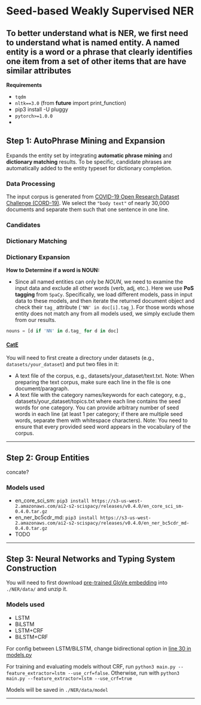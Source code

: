 # Seed-based Weakly Supervised NER
To better understand what is NER, we first need to understand what is **named entity**. A **named entity** is a word or a phrase that clearly identifies one item from a set of other items that are have similar attributes
---
**Requirements**
- `tqdm`
- `nltk==3.0` (from __future__ import print_function)
- pip3 install -U pluggy
- `pytorch>=1.0.0`
- 
## Step 1: AutoPhrase Mining and Expansion
Expands the entity set by integrating **automatic phrase mining** and **dictionary matching** results. To be specific, candidate phrases are automatically added to the entity typeset for dictionary completion.

### Data Processing
The input corpus is generated from [COVID-19 Open Research Dataset Challenge (CORD-19)](https://www.kaggle.com/allen-institute-for-ai/CORD-19-research-challenge). We select the `"body text"` of nearly 30,000 documents and separate them such that one sentence in one line.

### Candidates
### Dictionary Matching
### Dictionary Expansion
**How to Determine if a word is NOUN:** 
- Since all named entities can only be *NOUN*, we need to examine the input data and exclude all other words (verb, adj, etc.). Here we use **PoS tagging** from `SpaCy`. Specifically, we load different models, pass in input data to these models, and then iterate the returned document object and check their `tag_` attribute (`'NN' in doc[i].tag_`). For those words whose entity does not match any from all models used, we simply exclude them from our results.

``` python
nouns = [d if 'NN' in d.tag_ for d in doc]
```
#### [CatE](https://github.com/yumeng5/CatE)
You will need to first create a directory under datasets (e.g., `datasets/your_dataset`) and put two files in it:

- A text file of the corpus, e.g., datasets/your_dataset/text.txt. Note: When preparing the text corpus, make sure each line in the file is one document/paragraph.
- A text file with the category names/keywords for each category, e.g., datasets/your_dataset/topics.txt where each line contains the seed words for one category. You can provide arbitrary number of seed words in each line (at least 1 per category; if there are multiple seed words, separate them with whitespace characters). Note: You need to ensure that every provided seed word appears in the vocabulary of the corpus.

---
## Step 2: Group Entities
concate?
### Models used
- en_core_sci_sm: `pip3 install https://s3-us-west-2.amazonaws.com/ai2-s2-scispacy/releases/v0.4.0/en_core_sci_sm-0.4.0.tar.gz`
- en_ner_bc5cdr_md: `pip3 install https://s3-us-west-2.amazonaws.com/ai2-s2-scispacy/releases/v0.4.0/en_ner_bc5cdr_md-0.4.0.tar.gz`
- TODO

---
## Step 3: Neural Networks and Typing System Construction
You will need to first download [pre-trained GloVe embedding](http://nlp.stanford.edu/data/glove.6B.zip) into `./NER/data/` and unzip it.
### Models used
- LSTM
- BiLSTM
- LSTM+CRF
- BiLSTM+CRF

For config between LSTM/BiLSTM, change bidirectional option in [line 30 in models.py](https://github.com/yeelimtse/cs-245-project/blob/1dc22051b2ded72e658b7e64670915f2bfb4783d/NER/model.py#L30)

For training and evaluating models without CRF, run `python3 main.py --feature_extractor=lstm --use_crf=false`.
Otherwise, run with `python3 main.py --feature_extractor=lstm --use_crf=true`

Models will be saved in `./NER/data/model`

---

